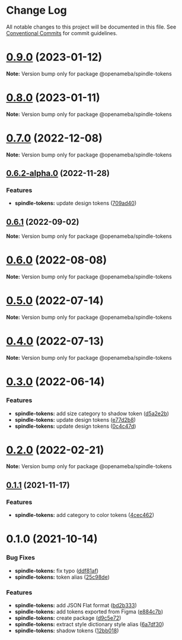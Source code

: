 # Change Log

All notable changes to this project will be documented in this file.
See [Conventional Commits](https://conventionalcommits.org) for commit guidelines.

# [0.9.0](https://github.com/openameba/spindle/compare/@openameba/spindle-tokens@0.8.0...@openameba/spindle-tokens@0.9.0) (2023-01-12)

**Note:** Version bump only for package @openameba/spindle-tokens

# [0.8.0](https://github.com/openameba/spindle/compare/@openameba/spindle-tokens@0.7.0...@openameba/spindle-tokens@0.8.0) (2023-01-11)

**Note:** Version bump only for package @openameba/spindle-tokens

# [0.7.0](https://github.com/openameba/spindle/compare/@openameba/spindle-tokens@0.6.2-alpha.0...@openameba/spindle-tokens@0.7.0) (2022-12-08)

**Note:** Version bump only for package @openameba/spindle-tokens

## [0.6.2-alpha.0](https://github.com/openameba/spindle/compare/@openameba/spindle-tokens@0.6.1...@openameba/spindle-tokens@0.6.2-alpha.0) (2022-11-28)

### Features

- **spindle-tokens:** update design tokens ([709ad40](https://github.com/openameba/spindle/commit/709ad409732ab493f1b737398444d2cb8c3dac1f))

## [0.6.1](https://github.com/openameba/spindle/compare/@openameba/spindle-tokens@0.6.0...@openameba/spindle-tokens@0.6.1) (2022-09-02)

**Note:** Version bump only for package @openameba/spindle-tokens

# [0.6.0](https://github.com/openameba/spindle/compare/@openameba/spindle-tokens@0.5.0...@openameba/spindle-tokens@0.6.0) (2022-08-08)

**Note:** Version bump only for package @openameba/spindle-tokens

# [0.5.0](https://github.com/openameba/spindle/compare/@openameba/spindle-tokens@0.4.0...@openameba/spindle-tokens@0.5.0) (2022-07-14)

**Note:** Version bump only for package @openameba/spindle-tokens

# [0.4.0](https://github.com/openameba/spindle/compare/@openameba/spindle-tokens@0.3.0...@openameba/spindle-tokens@0.4.0) (2022-07-13)

**Note:** Version bump only for package @openameba/spindle-tokens

# [0.3.0](https://github.com/openameba/spindle/compare/@openameba/spindle-tokens@0.2.0...@openameba/spindle-tokens@0.3.0) (2022-06-14)

### Features

- **spindle-tokens:** add size category to shadow token ([d5a2e2b](https://github.com/openameba/spindle/commit/d5a2e2b9e87f9da350b67e9d6d521720724a4065))
- **spindle-tokens:** update design tokens ([e77d2b8](https://github.com/openameba/spindle/commit/e77d2b897c6d07cecc6cdf926dfb0c2c4d3729ad))
- **spindle-tokens:** update design tokens ([0c4c47d](https://github.com/openameba/spindle/commit/0c4c47de7c5f6650829e20d688a8845fe1aa0cf6))

# [0.2.0](https://github.com/openameba/spindle/compare/@openameba/spindle-tokens@0.1.1...@openameba/spindle-tokens@0.2.0) (2022-02-21)

**Note:** Version bump only for package @openameba/spindle-tokens

## [0.1.1](https://github.com/openameba/spindle/compare/@openameba/spindle-tokens@0.1.0...@openameba/spindle-tokens@0.1.1) (2021-11-17)

### Features

- **spindle-tokens:** add category to color tokens ([4cec462](https://github.com/openameba/spindle/commit/4cec462ccab82cf7c34f7e0f27cabd0bd4f9796c))

# 0.1.0 (2021-10-14)

### Bug Fixes

- **spindle-tokens:** fix typo ([ddf81af](https://github.com/openameba/spindle/commit/ddf81af2a841039ae2cf80ab863f6dbeee27dbe8))
- **spindle-tokens:** token alias ([25c98de](https://github.com/openameba/spindle/commit/25c98de1a548015ddad0ed3f9fac585e66e82cb6))

### Features

- **spindle-tokens:** add JSON Flat format ([bd2b333](https://github.com/openameba/spindle/commit/bd2b3332c710cc121c9725d03039c2d6f71b9a8d))
- **spindle-tokens:** add tokens exported from Figma ([e884c7b](https://github.com/openameba/spindle/commit/e884c7b2d10aab74f1ad87b591ced78b2dcf3681))
- **spindle-tokens:** create package ([d9c5e72](https://github.com/openameba/spindle/commit/d9c5e72120d049bb5306c54120c043422b76ecac))
- **spindle-tokens:** extract style dictionary style alias ([6a7df30](https://github.com/openameba/spindle/commit/6a7df3075856c4c44664880867b1ad17a6dc7708))
- **spindle-tokens:** shadow tokens ([12bb018](https://github.com/openameba/spindle/commit/12bb0181ee6fe6bc8de7d169bcb45153868c4f2b))
